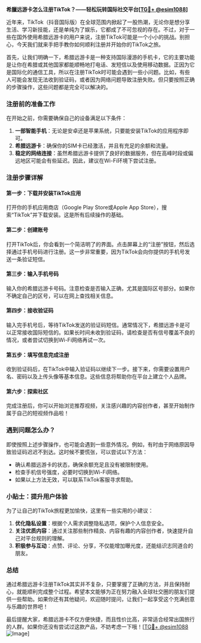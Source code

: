 **希臘远游卡怎么注册TikTok？——轻松玩转国际社交平台[[TG💪+ @esim1088](https://t.me/s/esim1088)]**

近年来，TikTok（抖音国际版）在全球范围内掀起了一股热潮，无论你是想分享生活、学习新技能，还是单纯为了娱乐，它都成了不可忽视的存在。不过，对于一些在国外使用希腊远游卡的用户来说，注册TikTok可能是一个小小的挑战。别担心，今天我们就来手把手教你如何顺利注册并开始你的TikTok之旅。

首先，让我们明确一下，希腊远游卡是一种支持国际漫游的手机卡，它的主要功能是让你在希腊或其他国家都能顺畅地打电话、发短信以及使用移动数据。正因为它是国际化的通信工具，所以在注册TikTok时可能会遇到一些小问题。比如，有些人可能会发现无法收到验证码，或者因为网络问题导致注册失败。但只要按照正确的步骤操作，这些问题都是完全可以解决的。

### 注册前的准备工作

在开始之前，你需要确保自己的设备满足以下条件：

1. **一部智能手机**：无论是安卓还是苹果系统，只要能安装TikTok的应用程序即可。
2. **希腊远游卡**：确保你的SIM卡已经激活，并且有充足的余额和流量。
3. **稳定的网络连接**：虽然希腊远游卡提供了良好的数据服务，但在高峰时段或偏远地区可能会有些延迟。因此，建议在Wi-Fi环境下尝试注册。

### 注册步骤详解

#### 第一步：下载并安装TikTok应用
打开你的手机应用商店（Google Play Store或Apple App Store），搜索“TikTok”并下载安装。这是所有后续操作的基础。

#### 第二步：创建账号
打开TikTok后，你会看到一个简洁明了的界面。点击屏幕上的“注册”按钮，然后选择通过手机号码进行注册。这一步非常重要，因为TikTok会向你提供的手机号发送一条验证短信。

#### 第三步：输入手机号码
输入你的希腊远游卡号码。注意检查是否输入正确，尤其是国际区号部分。如果你不确定自己的区号，可以在网上查找相关信息。

#### 第四步：接收验证码
输入完手机号后，等待TikTok发送的验证码短信。通常情况下，希腊远游卡是可以正常接收国际短信的。如果长时间未收到验证码，请检查是否有信号覆盖不良的情况，或者尝试切换到Wi-Fi网络再试一次。

#### 第五步：填写信息完成注册
收到验证码后，在TikTok中输入验证码以继续下一步。接下来，你需要设置用户名、密码以及上传头像等基本信息。这些信息将帮助你在平台上建立个人品牌。

#### 第六步：探索社区
完成注册后，你可以开始浏览推荐视频，关注感兴趣的内容创作者，甚至开始制作属于自己的短视频作品啦！

### 遇到问题怎么办？

即使按照上述步骤操作，也可能会遇到一些意外情况。例如，有时由于网络原因导致验证码迟迟不到达。这时候不要慌张，可以尝试以下方法：

- 确认希腊远游卡的状态，确保余额充足且没有被限制使用。
- 检查手机信号强度，必要时切换到Wi-Fi网络。
- 如果以上方法无效，可以联系TikTok客服寻求帮助。

### 小贴士：提升用户体验

为了让自己的TikTok旅程更加愉快，这里有一些实用的小建议：

1. **优化隐私设置**：根据个人需求调整隐私选项，保护个人信息安全。
2. **关注优质内容**：通过关注那些制作精良、内容有趣的内容创作者，快速提升自己对平台规则的理解。
3. **积极参与互动**：点赞、评论、分享，不仅能增加曝光度，还能结识志同道合的朋友。

### 总结

通过希腊远游卡注册TikTok其实并不复杂，只要掌握了正确的方法，并且保持耐心，就能顺利完成整个过程。希望本文能够为正在努力融入全球社交圈的朋友们提供一些帮助。如果你还有其他疑问，欢迎随时提问，让我们一起享受这个充满创意与乐趣的世界吧！

最后提醒大家，希腊远游卡不仅方便快捷，而且性价比高，非常适合经常出国旅行的人群。如果你还没有尝试过这款产品，不妨考虑一下哦！[[TG💪+ @esim1088](https://t.me/s/esim1088) ![Image](https://i.postimg.cc/4NQfJmqS/Snipaste-2025-05-13-00-14-12.png)]